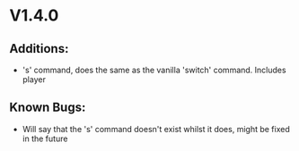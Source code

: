 # V1.4.0
## Additions:
- 's' command, does the same as the vanilla 'switch' command. Includes player

## Known Bugs:
- Will say that the 's' command doesn't exist whilst it does, might be fixed in the future
